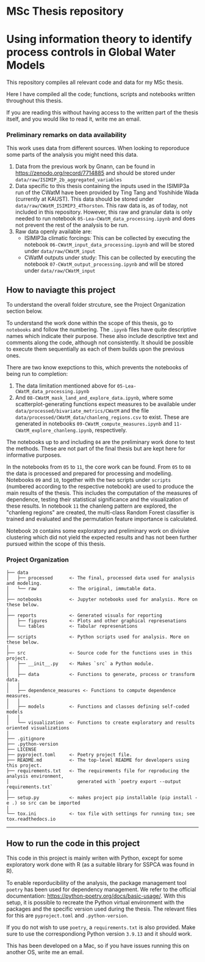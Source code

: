# MSc Thesis repository
# Using information theory to identify process controls in Global Water Models

This repository compiles all relevant code and data for my MSc thesis.

Here I have compiled all the code; functions, scripts and notebooks written throughout this thesis. 

If you are reading this without having access to the written part of the thesis itself, and you would like to read it, write me an email.

### Preliminary remarks on data availability

This work uses data from different sources. When looking to reporoduce some parts of the analysis you might need this data.

1. Data from the previous work by Gnann, can be found in https://zenodo.org/record/7714885 and should be stored under `data/raw/ISIMIP_2b_aggregated_variables`
2. Data specific to this thesis containing the inputs used in the ISIMIP3a run of the CWatM have been provided by Ting Tang and Yoshihide Wada (currently at KAUST). This data should be stored under `data/raw/CWatM_ISIMIP3_4Thorsten`. This raw data is, as of today, not included in this repository. However, this raw and granular data is only needed to run notebook `05-Lea-CWatM_data_processing.ipynb` and does not prevent the rest of the analysis to be run.
3. Raw data openly available are:
    - ISIMIP3a climatic forcings: This can be collected by executing the notebook `06-CWatM_input_data_processing.ipynb` and will be stored under `data/raw/CWatM_input`
    - CWatM outputs under study: This can be collected by executing the notebook `07-CWatM_output_processing.ipynb` and will be stored under `data/raw/CWatM_input`

## How to naviagte this project

To understand the overall folder strcuture, see the Project Organization section below.

To understand the work done within the scope of this thesis, go to `notebooks` and follow the numbering. The `.ipynb` files have quite descriptive names which indicate their purpose. These also include descriptive text and comments along the code, although not consistently. It should be possible to execute them sequentially as each of them builds upon the previous ones.

There are two know exepctions to this, which prevents the notebooks of being run to completion:
1. The data limitation mentioned above for `05-Lea-CWatM_data_processing.ipynb`
2. And `08-CWatM_mask_land_and_explore_data.ipynb`, where some scatterplot-generating functions expect measures to be available under `data/processed/bivariate_metrics/CWatM` and the file `data/processed/CWatM_data/chanleng_regions.csv` to exist. These are generated in notebooks `09-CWatM_compute_measures.ipynb` and `11-CWatM_explore_chanleng.ipynb`, respectively.

The notebooks up to and including `04` are the preliminary work done to test the methods. These are not part of the final thesis but are kept here for informative purposes.

In the notebooks from `05` to `11`, the core work can be found. From `05` to `08` the data is processed and prepared for processing and modelling. Notebooks `09` and `10`, together with the two scripts under `scripts` (numbered according to the respective notebook) are used to produce the main results of the thesis. This includes the computation of the measures of dependence, testing their statistical significance and the visualization of these results. In notebook `11` the chanleng pattern are explored, the "chanleng regions" are created, the multi-class Random Forest classifier is trained and evaluated and the permutation feature importance is calculated.

Notebook `20` contains some exploratory and preliminary work on divisive clustering which did not yield the expected results and has not been further pursued within the scope of this thesis.

### Project Organization

    ├── data
    │   ├── processed      <- The final, processed data used for analysis and modeling.
    │   └── raw            <- The original, immutable data.
    │
    ├── notebooks          <- Jupyter notebooks used for analysis. More on these below.
    │
    ├── reports            <- Generated visuals for reporting
    │   ├── figures        <- Plots and other graphical represenations
    │   └── tables         <- Tabular represenations
    │
    ├── scripts            <- Python scripts used for analysis. More on these below.
    │
    ├── src                <- Source code for the functions uses in this project.
    │   ├── __init__.py    <- Makes `src` a Python module.
    │   │
    │   ├── data           <- Functions to generate, process or transform data.
    │   │
    │   ├── dependence_measures <- Functions to compute dependence measures.
    │   │
    │   ├── models         <- Functions and classes defining self-coded models 
    │   │
    │   └── visualization  <- Functions to create exploratory and results oriented visualizations
    │
    ├── .gitignore
    ├── .python-version
    ├── LICENSE
    ├── pyproject.toml     <- Poetry project file.
    ├── README.md          <- The top-level README for developers using this project.
    ├── requirements.txt   <- The requirements file for reproducing the analysis environment,
    │                         generated with `poetry export --output requirements.txt`
    │
    ├── setup.py           <- makes project pip installable (pip install -e .) so src can be imported
    │
    └── tox.ini            <- tox file with settings for running tox; see tox.readthedocs.io

--------

## How to run the code in this project

This code in this project is mainly writen with Python, except for some exploratory work done with R (as a suitable library for SSPCA was found in R).

To enable reporducibility of the analysis, the package management tool `poetry` has been used for dependency management. We refer to the official documentation: https://python-poetry.org/docs/basic-usage/. With this setup, it is possible to recreate the Python virtual environment with the packages and the specific version used during the thesis. The relevant files for this are `pyproject.toml` and `.python-version`.

If you do not wish to use `poetry`, a `requirements.txt` is also provided. Make sure to use the correspondiong Python version `3.9.13` and it should work.

This has been developed on a Mac, so if you have issues running this on another OS, write me an email.
